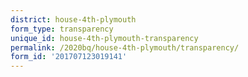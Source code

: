 ```yaml
---
district: house-4th-plymouth
form_type: transparency
unique_id: house-4th-plymouth-transparency
permalink: /2020bq/house-4th-plymouth/transparency/
form_id: '201707123019141'
---
```

